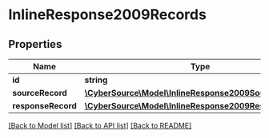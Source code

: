 # InlineResponse2009Records

## Properties
Name | Type | Description | Notes
------------ | ------------- | ------------- | -------------
**id** | **string** |  | [optional] 
**sourceRecord** | [**\CyberSource\Model\InlineResponse2009SourceRecord**](InlineResponse2009SourceRecord.md) |  | [optional] 
**responseRecord** | [**\CyberSource\Model\InlineResponse2009ResponseRecord**](InlineResponse2009ResponseRecord.md) |  | [optional] 

[[Back to Model list]](../README.md#documentation-for-models) [[Back to API list]](../README.md#documentation-for-api-endpoints) [[Back to README]](../README.md)


